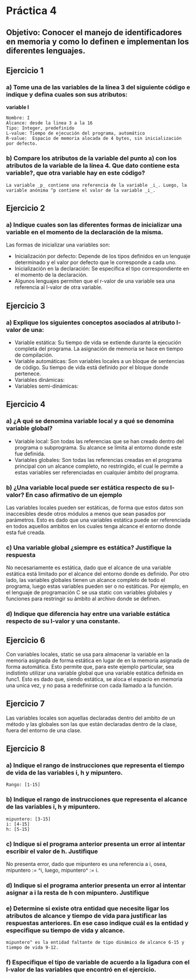 # Práctica 4

## __Objetivo:__ Conocer el manejo de identificadores en memoria y como lo definen e implementan los diferentes lenguajes.

## Ejercicio 1
### a) Tome una de las variables de la línea 3 del siguiente código e indique y defina cuales son sus atributos:

__variable I__
  
    Nombre: I
    Alcance: desde la linea 3 a la 16
    Tipo: Integer, predefinido
    L-value: Tiempo de ejecución del programa, automático
    R-value:  Espacio de memoria alocada de 4 bytes, sin inicialización por defecto.
        
### b) Compare los atributos de la variable del punto a) con los atributos de la variable de la línea 4. Que dato contiene esta variable?, que otra variable hay en este código?

    La variable _p_ contiene una referencia de la variable _i_. Luego, la variable anónima ^p contiene el valor de la variable _i_.
    
## Ejercicio 2
### a) Indique cuales son las diferentes formas de inicializar una variable en el momento de la declaración de la misma.
    
Las formas de inicializar una variables son:
* Inicialización por defecto: Depende de los tipos definidos en un lenguaje determinado y el valor por defecto que le corresponde a cada uno.
* Inicialización en la declaración: Se especifica el tipo correspondiente en el momento de la declaración.
* Algunos lenguajes permiten que el r-valor de una variable sea una referencia al l-valor de otra variable.

## Ejercicio 3
### a) Explique los siguientes conceptos asociados al atributo l-valor de una:
* Variable estática: Su tiempo de vida se extiende durante la ejecución completa del programa. La asignación de memoria se hace en tiempo de compilación.
* Variable automáticas: Son variables locales a un bloque de sentencias de código. Su tiempo de vida está definido por el bloque donde pertenece.
* Variables dinámicas: 
* Variables semi-dinámicas: 

## Ejercicio 4
### a) ¿A qué se denomina variable local y a qué se denomina variable global?
* Variable local: Son todas las referencias que se han creado dentro del programa o subprograma. Su alcance se límita al entorno donde este fue definida.
* Variables globales: Son todas las referencias creadas en el programa principal con un alcance completo, no restringido, el cual le permite a estas variables ser referenciadas en cualquier ámbito del programa.

### b) ¿Una variable local puede ser estática respecto de su l-valor? En caso afirmativo de un ejemplo
Las variables locales pueden ser estáticas, de forma que estos datos son inaccesibles desde otros módulos a menos que sean pasados por parámetros. Esto es dado que una variables estática puede ser referenciada en todos aquellos ambitos en los cuales tenga alcance el entorno donde esta fué creada.

### c) Una variable global ¿siempre es estática? Justifique la respuesta
No necesariamente es estática, dado que el alcance de una variable estática está limitado por el alcance del entorno donde es definido. Por otro lado, las variables globales tienen un alcance completo de todo el programa, luego estas variables pueden ser o no estáticas. Por ejemplo, en el lenguaje de programación C se usa static con variables globales y funciones para restringir su ámbito al archivo donde se definen.

### d) Indique que diferencia hay entre una variable estática respecto de su l-valor y una constante.

## Ejercicio 6
Con variables locales, static se usa para almacenar la variable en la memoria asignada de forma estática en lugar de en la memoria asignada de forma automática. Esto permite que, para este ejemplo particular, sea indistinto utilizar una variable global que una variable estática definida en func1. Esto es dado que, siendo estática, se aloca el espacio en memoria una unica vez, y no pasa a redefinirse con cada llamado a la función.

## Ejercicio 7
Las variables locales son aquellas declaradas dentro del ambito de un método y las globales son las que están declaradas dentro de la clase, fuera del entorno de una clase.

## Ejercicio 8
### a) Indique el rango de instrucciones que representa el tiempo de vida de las variables i, h y mipuntero.
    Rango: [1-15]

### b) Indique el rango de instrucciones que representa el alcance de las variables i, h y mipuntero.
    mipuntero: [3-15]
    i: [4-15]
    h: [5-15]

### c) Indique si el programa anterior presenta un error al intentar escribir el valor de h. Justifique
No presenta error, dado que mipuntero es una referencia a i, osea, mipuntero := ^i, luego, mipuntero^ := i.
    
### d) Indique si el programa anterior presenta un error al intentar asignar a i la resta de h con mipuntero. Justifique


### e) Determine si existe otra entidad que necesite ligar los atributos de alcance y tiempo de vida para justificar las respuestas anteriores. En ese caso indique cuál es la entidad y especifique su tiempo de vida y alcance.
    mipuntero^ es la entidad faltante de tipo dinámico de alcance 6-15 y tiempo de vida 9-12.

### f) Especifique el tipo de variable de acuerdo a la ligadura con el l-valor de las variables que encontró en el ejercicio.
